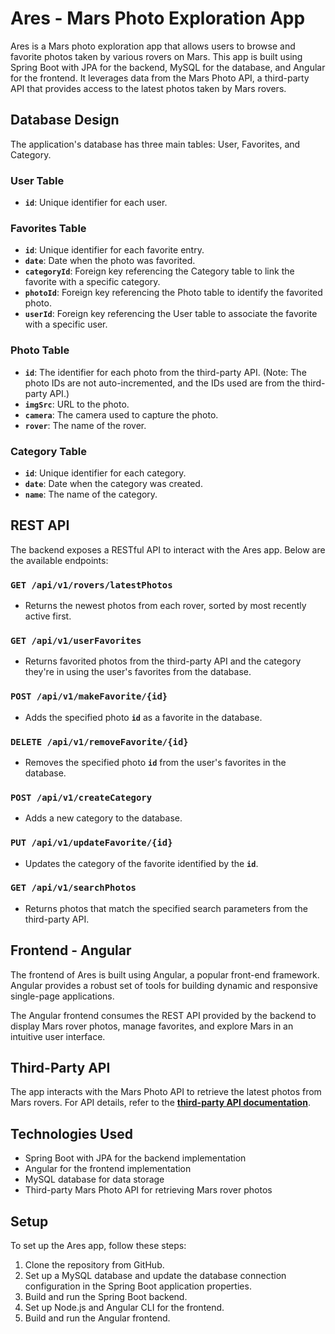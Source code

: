 # **Ares - Mars Photo Exploration App**

Ares is a Mars photo exploration app that allows users to browse and favorite photos taken by various rovers on Mars. This app is built using Spring Boot with JPA for the backend, MySQL for the database, and Angular for the frontend. It leverages data from the Mars Photo API, a third-party API that provides access to the latest photos taken by Mars rovers.

## **Database Design**

The application's database has three main tables: User, Favorites, and Category.

### **User Table**

- **`id`**: Unique identifier for each user.

### **Favorites Table**

- **`id`**: Unique identifier for each favorite entry.
- **`date`**: Date when the photo was favorited.
- **`categoryId`**: Foreign key referencing the Category table to link the favorite with a specific category.
- **`photoId`**: Foreign key referencing the Photo table to identify the favorited photo.
- **`userId`**: Foreign key referencing the User table to associate the favorite with a specific user.

### **Photo Table**

- **`id`**: The identifier for each photo from the third-party API. (Note: The photo IDs are not auto-incremented, and the IDs used are from the third-party API.)
- **`imgSrc`**: URL to the photo.
- **`camera`**: The camera used to capture the photo.
- **`rover`**: The name of the rover.

### **Category Table**

- **`id`**: Unique identifier for each category.
- **`date`**: Date when the category was created.
- **`name`**: The name of the category.

## **REST API**

The backend exposes a RESTful API to interact with the Ares app. Below are the available endpoints:

### **`GET /api/v1/rovers/latestPhotos`**

- Returns the newest photos from each rover, sorted by most recently active first.

### **`GET /api/v1/userFavorites`**

- Returns favorited photos from the third-party API and the category they're in using the user's favorites from the database.

### **`POST /api/v1/makeFavorite/{id}`**

- Adds the specified photo **`id`** as a favorite in the database.

### **`DELETE /api/v1/removeFavorite/{id}`**

- Removes the specified photo **`id`** from the user's favorites in the database.

### **`POST /api/v1/createCategory`**

- Adds a new category to the database.

### **`PUT /api/v1/updateFavorite/{id}`**

- Updates the category of the favorite identified by the **`id`**.

### **`GET /api/v1/searchPhotos`**

- Returns photos that match the specified search parameters from the third-party API.

## **Frontend - Angular**

The frontend of Ares is built using Angular, a popular front-end framework. Angular provides a robust set of tools for building dynamic and responsive single-page applications.

The Angular frontend consumes the REST API provided by the backend to display Mars rover photos, manage favorites, and explore Mars in an intuitive user interface.

## **Third-Party API**

The app interacts with the Mars Photo API to retrieve the latest photos from Mars rovers. For API details, refer to the **[third-party API documentation](https://github.com/corincerami/mars-photo-api)**.

## **Technologies Used**

- Spring Boot with JPA for the backend implementation
- Angular for the frontend implementation
- MySQL database for data storage
- Third-party Mars Photo API for retrieving Mars rover photos

## **Setup**

To set up the Ares app, follow these steps:

1. Clone the repository from GitHub.
2. Set up a MySQL database and update the database connection configuration in the Spring Boot application properties.
3. Build and run the Spring Boot backend.
4. Set up Node.js and Angular CLI for the frontend.
5. Build and run the Angular frontend.
